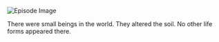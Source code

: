 ![Episode Image](https://oaidalleapiprodscus.blob.core.windows.net/private/org-GQpglIXiFedJ91szlzMSEyNG/myth-smiths/img-xoqDaWafji4HfcwyxPVWyx2m.png?st=2024-05-21T15%3A47%3A34Z&se=2024-05-21T17%3A47%3A34Z&sp=r&sv=2021-08-06&sr=b&rscd=inline&rsct=image/png&skoid=6aaadede-4fb3-4698-a8f6-684d7786b067&sktid=a48cca56-e6da-484e-a814-9c849652bcb3&skt=2024-05-21T10%3A10%3A22Z&ske=2024-05-22T10%3A10%3A22Z&sks=b&skv=2021-08-06&sig=ALzSoVTYeFuv%2B9ZmQThiLBR3SgZd/2I/O0cBAC9oBvs%3D)

There were small beings in the world. They altered the soil. No other life forms appeared there.
